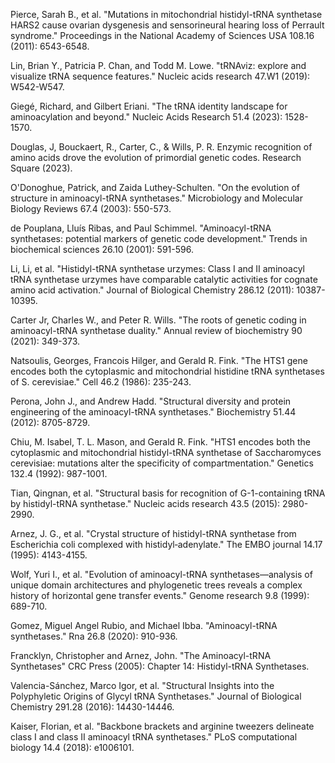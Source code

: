 Pierce, Sarah B., et al. "Mutations in mitochondrial histidyl-tRNA synthetase HARS2 cause ovarian dysgenesis and sensorineural hearing loss of Perrault syndrome." Proceedings in the National Academy of Sciences USA 108.16 (2011): 6543-6548.

Lin, Brian Y., Patricia P. Chan, and Todd M. Lowe. "tRNAviz: explore and visualize tRNA sequence features." Nucleic acids research 47.W1 (2019): W542-W547.

Giegé, Richard, and Gilbert Eriani. "The tRNA identity landscape for aminoacylation and beyond." Nucleic Acids Research 51.4 (2023): 1528-1570.

Douglas, J, Bouckaert, R., Carter, C., & Wills, P. R. Enzymic recognition of amino acids drove the evolution of primordial genetic codes. Research Square (2023).


O'Donoghue, Patrick, and Zaida Luthey-Schulten. "On the evolution of structure in aminoacyl-tRNA synthetases." Microbiology and Molecular Biology Reviews 67.4 (2003): 550-573.


de Pouplana, Lluı́s Ribas, and Paul Schimmel. "Aminoacyl-tRNA synthetases: potential markers of genetic code development." Trends in biochemical sciences 26.10 (2001): 591-596.

Li, Li, et al. "Histidyl-tRNA synthetase urzymes: Class I and II aminoacyl tRNA synthetase urzymes have comparable catalytic activities for cognate amino acid activation." Journal of Biological Chemistry 286.12 (2011): 10387-10395.


Carter Jr, Charles W., and Peter R. Wills. "The roots of genetic coding in aminoacyl-tRNA synthetase duality." Annual review of biochemistry 90 (2021): 349-373.

Natsoulis, Georges, Francois Hilger, and Gerald R. Fink. "The HTS1 gene encodes both the cytoplasmic and mitochondrial histidine tRNA synthetases of S. cerevisiae." Cell 46.2 (1986): 235-243.

Perona, John J., and Andrew Hadd. "Structural diversity and protein engineering of the aminoacyl-tRNA synthetases." Biochemistry 51.44 (2012): 8705-8729.

Chiu, M. Isabel, T. L. Mason, and Gerald R. Fink. "HTS1 encodes both the cytoplasmic and mitochondrial histidyl-tRNA synthetase of Saccharomyces cerevisiae: mutations alter the specificity of compartmentation." Genetics 132.4 (1992): 987-1001.


Tian, Qingnan, et al. "Structural basis for recognition of G-1-containing tRNA by histidyl-tRNA synthetase." Nucleic acids research 43.5 (2015): 2980-2990.


Arnez, J. G., et al. "Crystal structure of histidyl-tRNA synthetase from Escherichia coli complexed with histidyl‐adenylate." The EMBO journal 14.17 (1995): 4143-4155.



Wolf, Yuri I., et al. "Evolution of aminoacyl-tRNA synthetases—analysis of unique domain architectures and phylogenetic trees reveals a complex history of horizontal gene transfer events." Genome research 9.8 (1999): 689-710.




Gomez, Miguel Angel Rubio, and Michael Ibba. "Aminoacyl-tRNA synthetases." Rna 26.8 (2020): 910-936.




Francklyn, Christopher and  Arnez, John. "The Aminoacyl-tRNA Synthetases" CRC Press (2005): Chapter 14: Histidyl-tRNA Synthetases.





Valencia-Sánchez, Marco Igor, et al. "Structural Insights into the Polyphyletic Origins of Glycyl tRNA Synthetases." Journal of Biological Chemistry 291.28 (2016): 14430-14446.




Kaiser, Florian, et al. "Backbone brackets and arginine tweezers delineate class I and class II aminoacyl tRNA synthetases." PLoS computational biology 14.4 (2018): e1006101.

